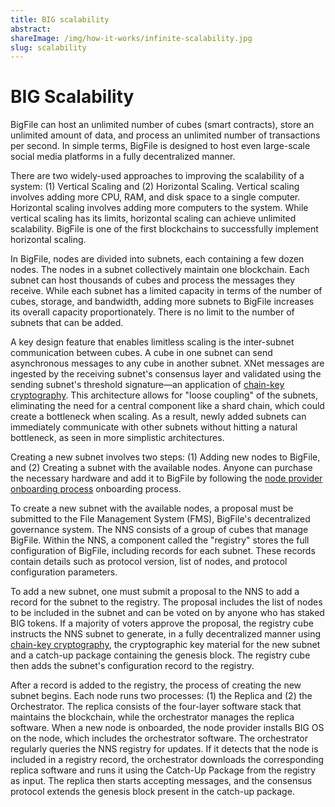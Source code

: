```yaml
---
title: BIG scalability
abstract:
shareImage: /img/how-it-works/infinite-scalability.jpg
slug: scalability
---
```


# BIG Scalability

BigFile can host an unlimited number of cubes (smart contracts), store an unlimited amount of data, and process an unlimited number of transactions per second. In simple terms, BigFile is designed to host even large-scale social media platforms in a fully decentralized manner.

There are two widely-used approaches to improving the scalability of a system: (1) Vertical Scaling and (2) Horizontal Scaling. Vertical scaling involves adding more CPU, RAM, and disk space to a single computer. Horizontal scaling involves adding more computers to the system. While vertical scaling has its limits, horizontal scaling can achieve unlimited scalability. BigFile is one of the first blockchains to successfully implement horizontal scaling.

In BigFile, nodes are divided into subnets, each containing a few dozen nodes. The nodes in a subnet collectively maintain one blockchain. Each subnet can host thousands of cubes and process the messages they receive. While each subnet has a limited capacity in terms of the number of cubes, storage, and bandwidth, adding more subnets to BigFile increases its overall capacity proportionately. There is no limit to the number of subnets that can be added.

A key design feature that enables limitless scaling is the inter-subnet communication between cubes. A cube in one subnet can send asynchronous messages to any cube in another subnet. XNet messages are ingested by the receiving subnet's consensus layer and validated using the sending subnet's threshold signature—an application of [chain-key cryptography](/how-it-works/chain-key-technology/). This architecture allows for "loose coupling" of the subnets, eliminating the need for a central component like a shard chain, which could create a bottleneck when scaling. As a result, newly added subnets can immediately communicate with other subnets without hitting a natural bottleneck, as seen in more simplistic architectures.

Creating a new subnet involves two steps: (1) Adding new nodes to BigFile, and (2) Creating a subnet with the available nodes. Anyone can purchase the necessary hardware and add it to BigFile by following the [node provider onboarding process](https://wiki.thebigfile.com/wiki/Node_Provider_Documentation) onboarding process.

To create a new subnet with the available nodes, a proposal must be submitted to the File Management System (FMS), BigFile's decentralized governance system. The NNS consists of a group of cubes that manage BigFile. Within the NNS, a component called the "registry" stores the full configuration of BigFile, including records for each subnet. These records contain details such as protocol version, list of nodes, and protocol configuration parameters.

To add a new subnet, one must submit a proposal to the NNS to add a record for the subnet to the registry. The proposal includes the list of nodes to be included in the subnet and can be voted on by anyone who has staked BIG tokens. If a majority of voters approve the proposal, the registry cube instructs the NNS subnet to generate, in a fully decentralized manner using [chain-key cryptography](/how-it-works/chain-key-technology/), the cryptographic key material for the new subnet and a catch-up package containing the genesis block. The registry cube then adds the subnet's configuration record to the registry.

After a record is added to the registry, the process of creating the new subnet begins. Each node runs two processes: (1) the Replica and (2) the Orchestrator. The replica consists of the four-layer software stack that maintains the blockchain, while the orchestrator manages the replica software. When a new node is onboarded, the node provider installs BIG OS on the node, which includes the orchestrator software. The orchestrator regularly queries the NNS registry for updates. If it detects that the node is included in a registry record, the orchestrator downloads the corresponding replica software and runs it using the Catch-Up Package from the registry as input. The replica then starts accepting messages, and the consensus protocol extends the genesis block present in the catch-up package.